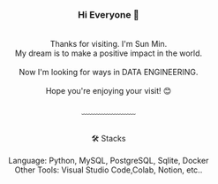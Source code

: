 ## 

<div align = "center">

<br/>
<h3>Hi Everyone 👋</h3><br/>
Thanks for visiting. I'm Sun Min.<br/>
My dream is to make a positive impact in the world.<br/>
<br/>
Now I'm looking for ways in DATA ENGINEERING.<br/>
<br/>
Hope you're enjoying your visit! 😊 <br/>
<br/>
﹏﹏﹏﹏﹏﹏﹏

<br/>
<br/>


🛠️ Stacks<br/><br/>
Language: Python, MySQL, PostgreSQL, Sqlite, Docker <br/>
Other Tools: Visual Studio Code,Colab, Notion, etc..

<br/><br/>

</div>
